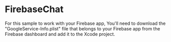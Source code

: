 # FirebaseChat

For this sample to work with your Firebase app, You'll need to download the "GoogleService-Info.plist" file that belongs to your Firebase app from the Firebase dashboard and add it to the Xcode project.


